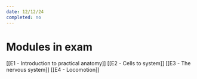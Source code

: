 ```yaml
---
date: 12/12/24
completed: no
---
```


# Modules in exam
[[E1 - Introduction to practical anatomy]]
[[E2 - Cells to system]]
[[E3 - The nervous system]]
[[E4 - Locomotion]]
